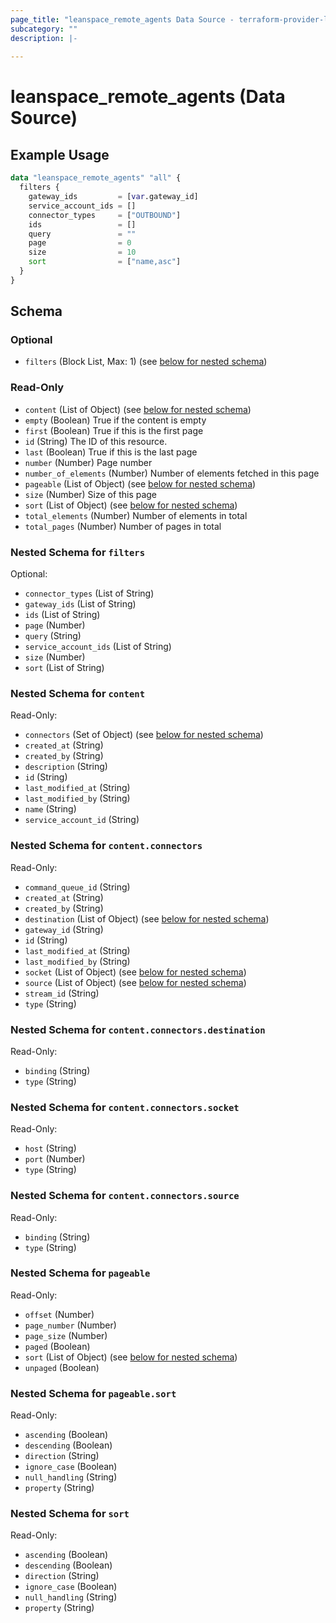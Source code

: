 ```yaml
---
page_title: "leanspace_remote_agents Data Source - terraform-provider-leanspace"
subcategory: ""
description: |-
  
---
```


# leanspace_remote_agents (Data Source)



## Example Usage

```terraform
data "leanspace_remote_agents" "all" {
  filters {
    gateway_ids         = [var.gateway_id]
    service_account_ids = []
    connector_types     = ["OUTBOUND"]
    ids                 = []
    query               = ""
    page                = 0
    size                = 10
    sort                = ["name,asc"]
  }
}
```

<!-- schema generated by tfplugindocs -->
## Schema

### Optional

- `filters` (Block List, Max: 1) (see [below for nested schema](#nestedblock--filters))

### Read-Only

- `content` (List of Object) (see [below for nested schema](#nestedatt--content))
- `empty` (Boolean) True if the content is empty
- `first` (Boolean) True if this is the first page
- `id` (String) The ID of this resource.
- `last` (Boolean) True if this is the last page
- `number` (Number) Page number
- `number_of_elements` (Number) Number of elements fetched in this page
- `pageable` (List of Object) (see [below for nested schema](#nestedatt--pageable))
- `size` (Number) Size of this page
- `sort` (List of Object) (see [below for nested schema](#nestedatt--sort))
- `total_elements` (Number) Number of elements in total
- `total_pages` (Number) Number of pages in total

<a id="nestedblock--filters"></a>
### Nested Schema for `filters`

Optional:

- `connector_types` (List of String)
- `gateway_ids` (List of String)
- `ids` (List of String)
- `page` (Number)
- `query` (String)
- `service_account_ids` (List of String)
- `size` (Number)
- `sort` (List of String)


<a id="nestedatt--content"></a>
### Nested Schema for `content`

Read-Only:

- `connectors` (Set of Object) (see [below for nested schema](#nestedobjatt--content--connectors))
- `created_at` (String)
- `created_by` (String)
- `description` (String)
- `id` (String)
- `last_modified_at` (String)
- `last_modified_by` (String)
- `name` (String)
- `service_account_id` (String)

<a id="nestedobjatt--content--connectors"></a>
### Nested Schema for `content.connectors`

Read-Only:

- `command_queue_id` (String)
- `created_at` (String)
- `created_by` (String)
- `destination` (List of Object) (see [below for nested schema](#nestedobjatt--content--connectors--destination))
- `gateway_id` (String)
- `id` (String)
- `last_modified_at` (String)
- `last_modified_by` (String)
- `socket` (List of Object) (see [below for nested schema](#nestedobjatt--content--connectors--socket))
- `source` (List of Object) (see [below for nested schema](#nestedobjatt--content--connectors--source))
- `stream_id` (String)
- `type` (String)

<a id="nestedobjatt--content--connectors--destination"></a>
### Nested Schema for `content.connectors.destination`

Read-Only:

- `binding` (String)
- `type` (String)


<a id="nestedobjatt--content--connectors--socket"></a>
### Nested Schema for `content.connectors.socket`

Read-Only:

- `host` (String)
- `port` (Number)
- `type` (String)


<a id="nestedobjatt--content--connectors--source"></a>
### Nested Schema for `content.connectors.source`

Read-Only:

- `binding` (String)
- `type` (String)




<a id="nestedatt--pageable"></a>
### Nested Schema for `pageable`

Read-Only:

- `offset` (Number)
- `page_number` (Number)
- `page_size` (Number)
- `paged` (Boolean)
- `sort` (List of Object) (see [below for nested schema](#nestedobjatt--pageable--sort))
- `unpaged` (Boolean)

<a id="nestedobjatt--pageable--sort"></a>
### Nested Schema for `pageable.sort`

Read-Only:

- `ascending` (Boolean)
- `descending` (Boolean)
- `direction` (String)
- `ignore_case` (Boolean)
- `null_handling` (String)
- `property` (String)



<a id="nestedatt--sort"></a>
### Nested Schema for `sort`

Read-Only:

- `ascending` (Boolean)
- `descending` (Boolean)
- `direction` (String)
- `ignore_case` (Boolean)
- `null_handling` (String)
- `property` (String)

